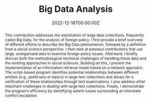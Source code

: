 ---
title: "Big Data Analysis"
authors: 
- Sebastian Cujai
date: "2022-12-16T00:00:00Z"
doi: "10.4324/9781003139850"
publication: "In *Routledge Handbook of Foreign Policy Analysis Methods*, Edited by Patrick A. Mello & Falk Ostermann"
publication_short: "In: Mello PA & Ostermann F (eds) *Routledge Handbook of Foreign Policy Analysis Methods*. New York: Routledge, 485–501"
publication_types: ["6"]
url_code: 'https://osf.io/q9wkc/'
abstract: "This contribution addresses the exploitation of large data collections, frequently called Big Data, for the analysis of foreign policy. I first provide a brief overview of different efforts to describe the Big Data phenomenon, followed by a definition from a social science perspective. I then look at previous contributions that use large, unorganized data to examine foreign policy issues. Afterward, I briefly discuss both the methodological-technical challenges of handling these data and the existing approaches in social sciences. Building on this, I present the implementation of an information retrieval model based on a network approach. The script-based program identifies potential relationships between different entities (e.g., politicians or topics) in large text collections and allows for a verification of these relationships through text examinations. I also address other important challenges in dealing with large text collections. Finally, I demonstrate the program’s efficiency by identifying salient issues surrounding an interstate conflict escalation."
---
